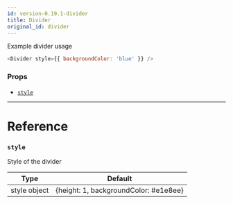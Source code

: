 ```yaml
---
id: version-0.19.1-divider
title: Divider
original_id: divider
---
```


Example divider usage

```js
<Divider style={{ backgroundColor: 'blue' }} />
```

### Props

* [`style`](#style)

---

# Reference

### `style`

Style of the divider

|     Type     |                Default                |
| :----------: | :-----------------------------------: |
| style object | {height: 1, backgroundColor: #e1e8ee} |
